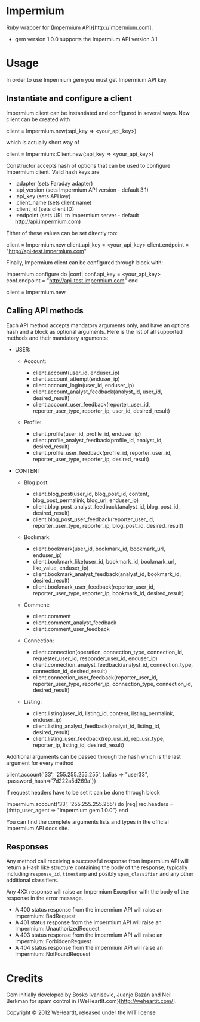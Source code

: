 # Impermium

Ruby wrapper for {Impermium API}[http://impermium.com].

- gem version 1.0.0 supports the Impermium API version 3.1

# Usage

In order to use Impermium gem you must get Impermium API key.

## Instantiate and configure a client

Impermium client can be instantiated and configured in several ways. New client can be created with

  client = Impermium.new(:api_key => <your_api_key>)

which is actually short way of 

  client = Impermium::Client.new(:api_key => <your_api_key>)

Constructor accepts hash of options that can be used to configure Impermium client. Valid hash keys are

- :adapter (sets Faraday adapter)
- :api_version (sets Impermium API version - default 3.1)
- :api_key (sets API key)
- :client_name (sets client name)
- :client_id (sets client ID)
- :endpoint (sets URL to Impermium server - default http://api.impermium.com)

Either of these values can be set directly too:

  client = Impermium.new
  client.api_key = <your_api_key>
  client.endpoint = "http://api-test.impermium.com"

Finally, Impermium client can be configured through block with:

  Impermium.configure do |conf|
    conf.api_key = <your_api_key>
    conf.endpoint = "http://api-test.impermium.com"
  end

  client = Impermium.new

## Calling API methods

Each API method accepts mandatory arguments only, and have an options hash and a block as optional arguments. Here is the list of all supported methods and their mandatory arguments:
 
* USER: 
  - Account:
    - client.account(user_id, enduser_ip)
    - client.account_attempt(enduser_ip)
    - client.account_login(user_id, enduser_ip)
    - client.account_analyst_feedback(analyst_id, user_id, desired_result)
    - client.account_user_feedback(reporter_user_id, reporter_user_type, reporter_ip, user_id, desired_result)
  
  - Profile:
    - client.profile(user_id, profile_id, enduser_ip)
    - client.profile_analyst_feedback(profile_id, analyst_id, desired_result)
    - client.profile_user_feedback(profile_id, reporter_user_id, reporter_user_type, reporter_ip, desired_result)

* CONTENT
  - Blog post:
    - client.blog_post(user_id, blog_post_id, content, blog_post_permalink, blog_url, enduser_ip)
    - client.blog_post_analyst_feedback(analyst_id, blog_post_id, desired_result)
    - client.blog_post_user_feedback(reporter_user_id, reporter_user_type, reporter_ip, blog_post_id, desired_result)

  - Bookmark:
    - client.bookmark(user_id, bookmark_id, bookmark_url, enduser_ip)
    - client.bookmark_like(user_id, bookmark_id, bookmark_url, like_value, enduser_ip)
    - client.bookmark_analyst_feedback(analyst_id, bookmark_id, desired_result)
    - client.bookmark_user_feedback(reporter_user_id, reporter_user_type, reporter_ip, bookmark_id, desired_result)
    
  - Comment:
    - client.comment
    - client.comment_analyst_feedback
    - client.comment_user_feedback
    
  - Connection:
    - client.connection(operation, connection_type, connection_id, requester_user_id, responder_user_id, enduser_ip)
    - client.connection_analyst_feedback(analyst_id, connection_type, connection_id, desired_result)
    - client.connection_user_feedback(reporter_user_id, reporter_user_type, reporter_ip, connection_type, connection_id, desired_result)
    
  - Listing:
    - client.listing(user_id, listing_id, content, listing_permalink, enduser_ip)
    - client.listing_analyst_feedback(analyst_id, listing_id, desired_result)
    - client.listing_user_feedback(rep_usr_id, rep_usr_type, reporter_ip, listing_id, desired_result)

Additional arguments can be passed through the hash which is the last argument for every method

  client.account('33', '255.255.255.255', {:alias => "user33", :password_hash=>'7d222a5d269a'})

If request headers have to be set it can be done through block

  Impermium.account('33', '255.255.255.255') do |req|
    req.headers = {:http_user_agent => "Impermium gem 1.0.0"}
  end

You can find the complete arguments lists and types in the official Impermium API docs site.

## Responses

Any method call receiving a successful response from impermium API will return a Hash like structure containing the body of the response, typically including `response_id`, `timestamp` and posibly `spam_classifier` and any other additional classifiers.

Any 4XX response will raise an Impermium Exception with the body of the response in the error message.

- A 400 status response from the impermium API will raise an Impermium::BadRequest
- A 401 status response from the impermium API will raise an Impermium::UnauthorizedRequest
- A 403 status response from the impermium API will raise an Impermium::ForbiddenRequest
- A 404 status response from the impermium API will raise an Impermium::NotFoundRequest
  
# Credits

Gem initially developed by Bosko Ivanisevic, Juanjo Bazán and Neil Berkman for spam control in {WeHeartIt.com}[http://weheartit.com/].

Copyright © 2012 WeHeartIt, released under the MIT license